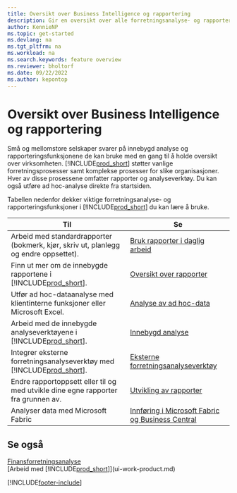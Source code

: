 ```yaml
---
title: Oversikt over Business Intelligence og rapportering
description: Gir en oversikt over alle forretningsanalyse- og rapporteringsfunksjonene som støttes i Business Central-produktet.
author: KennieNP
ms.topic: get-started
ms.devlang: na
ms.tgt_pltfrm: na
ms.workload: na
ms.search.keywords: feature overview
ms.reviewer: bholtorf
ms.date: 09/22/2022
ms.author: kepontop
---
```

# <a name="business-intelligence-and-reporting-overview"></a>Oversikt over Business Intelligence og rapportering

Små og mellomstore selskaper svarer på innebygd analyse og rapporteringsfunksjonene de kan bruke med en gang til å holde oversikt over virksomheten. [!INCLUDE[prod_short](includes/prod_short.md)] støtter vanlige forretningsprosesser samt komplekse prosesser for slike organisasjoner. Hver av disse prosessene omfatter rapporter og analyseverktøy. Du kan også utføre ad hoc-analyse direkte fra startsiden.  

Tabellen nedenfor dekker viktige forretningsanalyse- og rapporteringsfunksjoner i [!INCLUDE[prod_short](includes/prod_short.md)] du kan lære å bruke.

| Til | Se |
| --- | --- |
| Arbeid med standardrapporter (bokmerk, kjør, skriv ut, planlegg og endre oppsettet). | [Bruk rapporter i daglig arbeid](reports-use-reports.md) |
| Finn ut mer om de innebygde rapportene i [!INCLUDE[prod_short](includes/prod_short.md)]. |[Oversikt over rapporter](reports-available-reports.md)|
| Utfør ad hoc-dataanalyse med klientinterne funksjoner eller Microsoft Excel. | [Analyse av ad hoc-data](reports-adhoc-analysis.md) |
| Arbeid med de innebygde analyseverktøyene i [!INCLUDE[prod_short](includes/prod_short.md)].| [Innebygd analyse](reports-built-in-analytics.md) |
| Integrer eksterne forretningsanalyseverktøy med [!INCLUDE[prod_short](includes/prod_short.md)].| [Eksterne forretningsanalyseverktøy](reports-external-analysis.md) |
|Endre rapportoppsett eller til og med utvikle dine egne rapporter fra grunnen av. |[Utvikling av rapporter](reports-develop-reports.md)|
|Analyser data med Microsoft Fabric| [Innføring i Microsoft Fabric og Business Central](admin-fabric.md) |

## <a name="see-also"></a>Se også

[Finansforretningsanalyse](bi.md)  
[Arbeid med [!INCLUDE[prod_short](includes/prod_short.md)]](ui-work-product.md)  

[!INCLUDE[footer-include](includes/footer-banner.md)]
